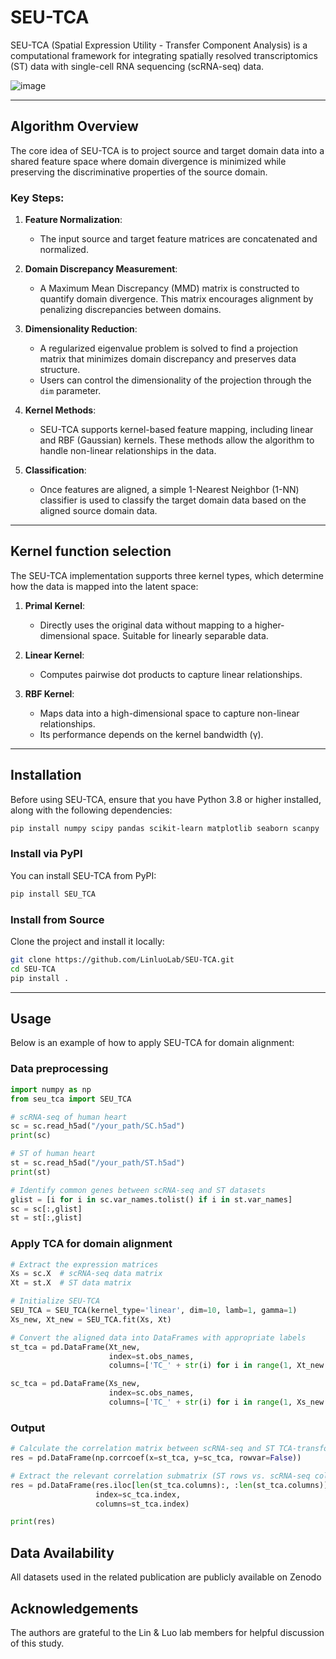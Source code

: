 # SEU-TCA

SEU-TCA (Spatial Expression Utility - Transfer Component Analysis) is a computational framework for integrating spatially resolved transcriptomics (ST) data with single-cell RNA sequencing (scRNA-seq) data.

![image](https://github.com/user-attachments/assets/1b73e063-a427-461c-9f55-d8d6fc7bc99e)

---

## Algorithm Overview

The core idea of SEU-TCA is to project source and target domain data into a shared feature space where domain divergence is minimized while preserving the discriminative properties of the source domain.

### Key Steps:

1. **Feature Normalization**: 
   - The input source and target feature matrices are concatenated and normalized.

2. **Domain Discrepancy Measurement**: 
   - A Maximum Mean Discrepancy (MMD) matrix is constructed to quantify domain divergence. This matrix encourages alignment by penalizing discrepancies between domains.

3. **Dimensionality Reduction**:
   - A regularized eigenvalue problem is solved to find a projection matrix that minimizes domain discrepancy and preserves data structure.
   - Users can control the dimensionality of the projection through the `dim` parameter.

4. **Kernel Methods**:
   - SEU-TCA supports kernel-based feature mapping, including linear and RBF (Gaussian) kernels. These methods allow the algorithm to handle non-linear relationships in the data.

5. **Classification**:
   - Once features are aligned, a simple 1-Nearest Neighbor (1-NN) classifier is used to classify the target domain data based on the aligned source domain data.

---



## Kernel function selection

The SEU-TCA implementation supports three kernel types, which determine how the data is mapped into the latent space:

1. **Primal Kernel**: 
   - Directly uses the original data without mapping to a higher-dimensional space. Suitable for linearly separable data.
    
2. **Linear Kernel**: 
   - Computes pairwise dot products to capture linear relationships.
  
1. **RBF Kernel**: 
   - Maps data into a high-dimensional space to capture non-linear relationships.
   - Its performance depends on the kernel bandwidth (γ).

---



## Installation

Before using SEU-TCA, ensure that you have Python 3.8 or higher installed, along with the following dependencies:

```bash
pip install numpy scipy pandas scikit-learn matplotlib seaborn scanpy
```

### Install via PyPI
You can install SEU-TCA from PyPI:

```bash
pip install SEU_TCA
```

### Install from Source
Clone the project and install it locally:

```bash
git clone https://github.com/LinluoLab/SEU-TCA.git
cd SEU-TCA
pip install .
```

---

## Usage
Below is an example of how to apply SEU-TCA for domain alignment:
### Data preprocessing
```python
import numpy as np
from seu_tca import SEU_TCA

# scRNA-seq of human heart
sc = sc.read_h5ad("/your_path/SC.h5ad") 
print(sc)

# ST of human heart
st = sc.read_h5ad("/your_path/ST.h5ad") 
print(st)

# Identify common genes between scRNA-seq and ST datasets
glist = [i for i in sc.var_names.tolist() if i in st.var_names]
sc = sc[:,glist]
st = st[:,glist]
```
### Apply TCA for domain alignment
```python
# Extract the expression matrices
Xs = sc.X  # scRNA-seq data matrix
Xt = st.X  # ST data matrix

# Initialize SEU-TCA
SEU_TCA = SEU_TCA(kernel_type='linear', dim=10, lamb=1, gamma=1)
Xs_new, Xt_new = SEU_TCA.fit(Xs, Xt)

# Convert the aligned data into DataFrames with appropriate labels
st_tca = pd.DataFrame(Xt_new, 
                      index=st.obs_names, 
                      columns=['TC_' + str(i) for i in range(1, Xt_new.shape[1] + 1)])

sc_tca = pd.DataFrame(Xs_new, 
                      index=sc.obs_names, 
                      columns=['TC_' + str(i) for i in range(1, Xs_new.shape[1] + 1)])
```
### Output
```python
# Calculate the correlation matrix between scRNA-seq and ST TCA-transformed components
res = pd.DataFrame(np.corrcoef(x=st_tca, y=sc_tca, rowvar=False))

# Extract the relevant correlation submatrix (ST rows vs. scRNA-seq columns)
res = pd.DataFrame(res.iloc[len(st_tca.columns):, :len(st_tca.columns)], 
                   index=sc_tca.index, 
                   columns=st_tca.index)

print(res)
```
## Data Availability
All datasets used in the related publication are publicly available on Zenodo

## Acknowledgements
The authors are grateful to the Lin & Luo lab members for helpful discussion of this study. 
